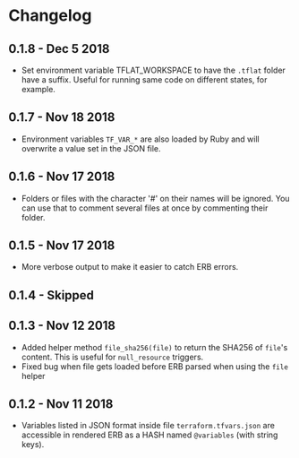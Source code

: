 # Changelog

## 0.1.8 - Dec 5 2018
- Set environment variable TFLAT_WORKSPACE to have the `.tflat` folder have a suffix. Useful for running same code on different states, for example.


## 0.1.7 - Nov 18 2018
- Environment variables `TF_VAR_*` are also loaded by Ruby and will overwrite a value set in the JSON file.

## 0.1.6 - Nov 17 2018
- Folders or files with the character '#' on their names will be ignored. You can use that to comment several files at once by commenting their folder.

## 0.1.5 - Nov 17 2018
- More verbose output to make it easier to catch ERB errors.

## 0.1.4 - Skipped

## 0.1.3 - Nov 12 2018
- Added helper method `file_sha256(file)` to return the SHA256 of `file`'s content. This is useful for `null_resource` triggers.
- Fixed bug when file gets loaded before ERB parsed when using the `file` helper
## 0.1.2 - Nov 11 2018
- Variables listed in JSON format inside file `terraform.tfvars.json` are accessible in rendered ERB as a HASH named `@variables` (with string keys).
